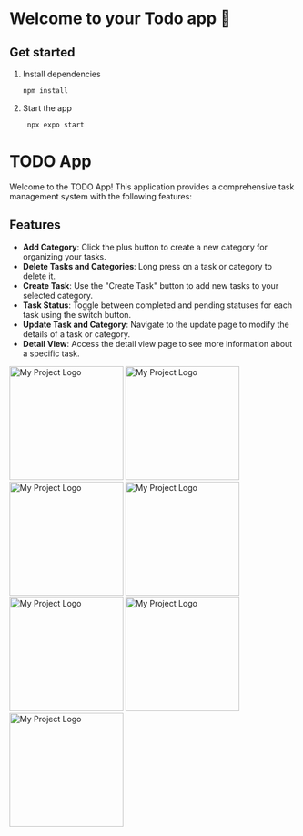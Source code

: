 # Welcome to your Todo app 👋

## Get started

1. Install dependencies

   ```bash
   npm install
   ```

2. Start the app

   ```bash
    npx expo start
   ```
# TODO App

Welcome to the TODO App! This application provides a comprehensive task management system with the following features:

## Features

- **Add Category**: Click the plus button to create a new category for organizing your tasks.
- **Delete Tasks and Categories**: Long press on a task or category to delete it.
- **Create Task**: Use the "Create Task" button to add new tasks to your selected category.
- **Task Status**: Toggle between completed and pending statuses for each task using the switch button.
- **Update Task and Category**: Navigate to the update page to modify the details of a task or category.
- **Detail View**: Access the detail view page to see more information about a specific task.


<img src="https://github.com/user-attachments/assets/284b08c8-5fd8-4da2-ba08-748589c71301" alt="My Project Logo" width="200"/>
<img src="https://github.com/user-attachments/assets/0b8f6dbd-36ce-4336-9f93-f585a4b6a5b5" alt="My Project Logo" width="200"/>
<img src="https://github.com/user-attachments/assets/b290743e-526e-47d7-a711-faf596f5d4e9" alt="My Project Logo" width="200"/>
<img src="https://github.com/user-attachments/assets/b2b154e4-0603-4104-a3fb-166cce480650" alt="My Project Logo" width="200"/>
<img src="https://github.com/user-attachments/assets/26a70c51-14bc-4396-b0ac-e67653941935" alt="My Project Logo" width="200"/>
<img src="https://github.com/user-attachments/assets/3818f0bc-c3bd-4f24-95b1-cc6a9aa98065" alt="My Project Logo" width="200"/>
<img src="https://github.com/user-attachments/assets/d64c3f92-a63b-42e0-999a-b2326df6bd40" alt="My Project Logo" width="200"/>




